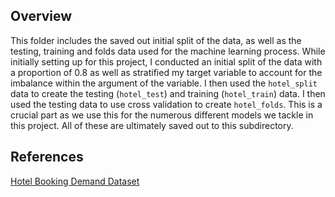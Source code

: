 ## Overview

This folder includes the saved out initial split of the data, as well as the testing, training and folds data used for the machine learning process. While initially setting up for this project, I conducted an initial split of the data with a proportion of 0.8 as well as stratified my target variable to account for the imbalance within the argument of the variable. I then used the `hotel_split` data to create the testing (`hotel_test`) and training (`hotel_train`) data. I then used the testing data to use cross validation to create `hotel_folds`. This is a crucial part as we use this for the numerous different models we tackle in this project. All of these are ultimately saved out to this subdirectory.

## References

[Hotel Booking Demand Dataset](https://www.kaggle.com/datasets/jessemostipak/hotel-booking-demand/data)

